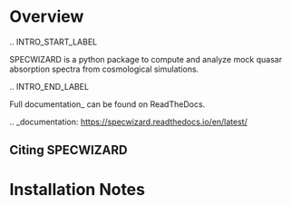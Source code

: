 Overview
========

.. INTRO_START_LABEL

SPECWIZARD is a python package to compute and analyze mock quasar absorption spectra from cosmological simulations. 

.. INTRO_END_LABEL

Full documentation_ can be found on ReadTheDocs.

.. _documentation: https://specwizard.readthedocs.io/en/latest/

Citing SPECWIZARD
--------------


Installation Notes
==================
<!--
**specwizard/specwizard** is a ✨ _special_ ✨ repository because its `README.md` (this file) appears on your GitHub profile.

Here are some ideas to get you started:

- 🔭 I’m currently working on ...
- 🌱 I’m currently learning ...
- 👯 I’m looking to collaborate on ...
- 🤔 I’m looking for help with ...
- 💬 Ask me about ...
- 📫 How to reach me: ...
- 😄 Pronouns: ...
- ⚡ Fun fact: ...
-->
